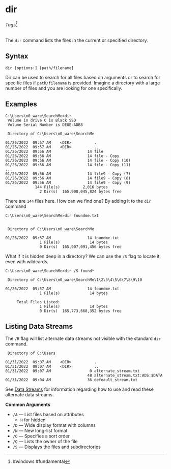 # dir
###### Tags[^1]

The `dir` command lists the files in the current or specified directory. 

## Syntax

```
dir [options:] [path/filename]
```

Dir can be used to search for all files based on arguments or to search for specific files if `path/filename` is provided. Imagine a directory with a large number of files and you are looking for one specifically. 


## Examples

```
C:\Users\n0_ware\SearchMe>dir
 Volume in drive C is Black SSD
 Volume Serial Number is DE8E-ADB8

 Directory of C:\Users\n0_ware\SearchMe

01/26/2022  09:57 AM    <DIR>          .
01/26/2022  09:57 AM    <DIR>          ..
01/26/2022  09:56 AM                14 file
01/26/2022  09:56 AM                14 file - Copy
01/26/2022  09:56 AM                14 file - Copy (10)
01/26/2022  09:56 AM                14 file - Copy (11)
...
01/26/2022  09:56 AM                14 file9 - Copy (7)
01/26/2022  09:56 AM                14 file9 - Copy (8)
01/26/2022  09:56 AM                14 file9 - Copy (9)
             144 File(s)          2,016 bytes
               2 Dir(s)  165,908,045,824 bytes free
```

There are `144` files here. How can we find one? By adding it to the `dir` command

```
C:\Users\n0_ware\SearchMe>dir foundme.txt


 Directory of C:\Users\n0_ware\SearchMe

01/26/2022  09:57 AM                14 foundme.txt
               1 File(s)             14 bytes
               0 Dir(s)  165,907,091,456 bytes free
```

What if it is hidden deep in a directory? We can use the `/S` flag to locate it, even with wildcards. 

```
C:\Users\n0_ware\SearchMe>dir /S found*

 Directory of C:\Users\n0_ware\SearchMe\1\2\3\4\5\6\7\8\9\10

01/26/2022  09:57 AM                14 foundme.txt
               1 File(s)             14 bytes

     Total Files Listed:
               1 File(s)             14 bytes
               0 Dir(s)  165,773,668,352 bytes free
```

## Listing Data Streams
The `/R` flag will list alternate data streams not visible with the standard `dir` command. 

```
 Directory of C:\Users

01/31/2022  09:07 AM    <DIR>          .
01/31/2022  09:07 AM    <DIR>          ..
01/31/2022  09:07 AM                 0 alternate_stream.txt
                                    48 alternate_stream.txt:ADS:$DATA
01/31/2022  09:04 AM                36 defeault_stream.txt
```

See [Data Streams](../../../Knowledge%20Base/Windows%20Fundamentals/12%20Data%20Streams.md) for information regarding how to use and read these alternate data streams. 

**Common Arguments**
- `/A` &mdash; List files based on attributes
	- `H` for hidden 
- `/D` &mdash; Wide display format with columns
- `/N` &mdash; New long-list format 
- `/O` &mdash; Specifies a sort order
- `/Q` &mdash; Lists the owner of the file
- `/S` &mdash; Displays the files and subdirectories


 [^1]: #windows #fundamental 

 